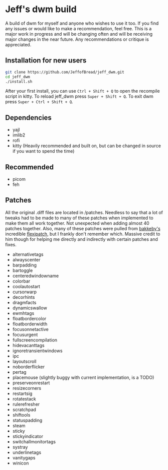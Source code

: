 # Jeff's dwm build

A build of dwm for myself and anyone who wishes to use it too. If you find any issues or would like to make a recommendation, feel free. This is a major work in progress and will be changing often and will be receiving major changes in the near future. Any recommendations or critique is appreciated.
## Installation for new users

```bash
git clone https://github.com/JeffofBread/jeff_dwm.git
cd jeff_dwm
./install.sh
```
After your first install, you can use `Ctrl + Shift + Q` to open the recompile script in kitty. To reload jeff_dwm press `Super + Shift + Q`. To exit dwm press `Super + Ctrl + Shift + Q`.

## Dependencies

- yajl
- imlib2
- rofi
- kitty (Heavily recommended and built on, but can be changed in source if you want to spend the time)

## Recommended

- picom
- feh

## Patches

All the original .diff files are located in /patches. Needless to say that a lot of tweaks had to be made to many of these patches when implemented to make them all work together. Not unexpected when adding almost 40 patches together. Also, many of these patches were pulled from [bakkeby's](https://github.com/bakkeby) incredible [flexipatch](https://github.com/bakkeby/dwm-flexipatch), but I frankly don't remember which. Massive credit to him though for helping me directly and indirectly with certain patches and fixes.

- alternativetags
- alwayscenter
- barpadding
- bartoggle
- centeredwindowname
- colorbar
- coolautostart
- cursorwarp
- decorhints
- dragmfacts
- dynamicswallow
- ewmhtags
- floatbordercolor
- floatborderwidth
- focusonnetactive
- focusurgent
- fullscreencompilation
- hidevacanttags
- ignoretransientwindows
- ipc
- layoutscroll
- noborderflicker
- pertag
- placemouse (slightly buggy with current implementation, is a TODO)
- preserveonrestart
- resizecorners
- restartsig
- rotatestack
- rulerefresher
- scratchpad
- shiftools
- statuspadding
- steam
- sticky
- stickyindicator
- switchallmonitortags
- systray
- underlinetags
- vanitygaps
- winicon